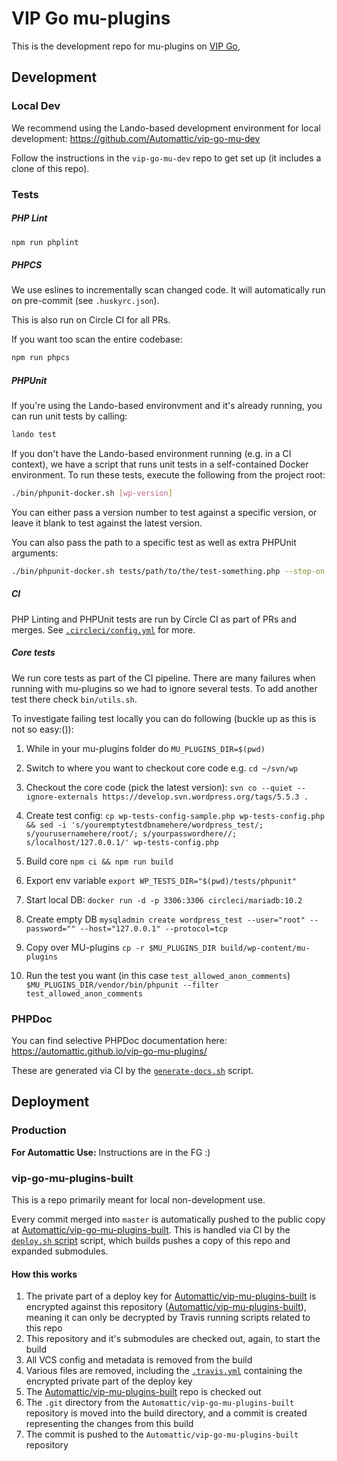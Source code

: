 # VIP Go mu-plugins

This is the development repo for mu-plugins on [VIP Go](https://wpvip.com/documentation/vip-go/),

## Development

### Local Dev

We recommend using the Lando-based development environment for local development: https://github.com/Automattic/vip-go-mu-dev

Follow the instructions in the `vip-go-mu-dev` repo to get set up (it includes a clone of this repo).

### Tests

##### PHP Lint

```bash
npm run phplint
```

##### PHPCS

We use eslines to incrementally scan changed code. It will automatically run on pre-commit (see `.huskyrc.json`).

This is also run on Circle CI for all PRs.

If you want too scan the entire codebase:

```bash
npm run phpcs
```

##### PHPUnit

If you're using the Lando-based environvment and it's already running, you can run unit tests by calling:

```bash
lando test
```

If you don't have the Lando-based environment running (e.g. in a CI context), we have a script that runs unit tests in a self-contained Docker environment.  To run these tests, execute the following from the project root:

```bash
./bin/phpunit-docker.sh [wp-version]
```

You can either pass a version number to test against a specific version, or leave it blank to test against the latest version.

You can also pass the path to a specific test as well as extra PHPUnit arguments:

```bash
./bin/phpunit-docker.sh tests/path/to/the/test-something.php --stop-on-failure [...args]
```

##### CI

PHP Linting and PHPUnit tests are run by Circle CI as part of PRs and merges. See [`.circleci/config.yml`](https://github.com/Automattic/vip-go-mu-plugins/blob/master/.circleci/config.yml) for more.

##### Core tests

We run core tests as part of the CI pipeline. There are many failures when running with mu-plugins so we had to ignore several tests. To add another test there check `bin/utils.sh`.

To investigate failing test locally you can do following (buckle up as this is not so easy:()):

1. While in your mu-plugins folder do `MU_PLUGINS_DIR=$(pwd)`

1. Switch to where you want to checkout core code e.g. `cd ~/svn/wp`

1. Checkout the core code (pick the latest version): `svn co --quiet --ignore-externals https://develop.svn.wordpress.org/tags/5.5.3 .`

1. Create test config: `cp wp-tests-config-sample.php wp-tests-config.php && sed -i 's/youremptytestdbnamehere/wordpress_test/; s/yourusernamehere/root/; s/yourpasswordhere//; s/localhost/127.0.0.1/' wp-tests-config.php`

1. Build core `npm ci && npm run build`

1. Export env variable `export WP_TESTS_DIR="$(pwd)/tests/phpunit"`

1. Start local DB: `docker run -d -p 3306:3306 circleci/mariadb:10.2`

1. Create empty DB `mysqladmin create wordpress_test --user="root" --password="" --host="127.0.0.1" --protocol=tcp`

1. Copy over MU-plugins `cp -r $MU_PLUGINS_DIR build/wp-content/mu-plugins`

1. Run the test you want (in this case `test_allowed_anon_comments`) `$MU_PLUGINS_DIR/vendor/bin/phpunit --filter test_allowed_anon_comments`

### PHPDoc

You can find selective PHPDoc documentation here: https://automattic.github.io/vip-go-mu-plugins/

These are generated via CI by the [`generate-docs.sh`]() script.

## Deployment

### Production

**For Automattic Use:** Instructions are in the FG :)

### vip-go-mu-plugins-built

This is a repo primarily meant for local non-development use.

Every commit merged into `master` is automatically pushed to the public copy at [Automattic/vip-go-mu-plugins-built](https://github.com/Automattic/vip-go-mu-plugins-built/). This is handled via CI by the [`deploy.sh` script](https://github.com/Automattic/vip-go-mu-plugins/blob/master/ci/deploy.sh) script, which builds pushes a copy of this repo and expanded submodules.

#### How this works

1. The private part of a deploy key for [Automattic/vip-mu-plugins-built](https://github.com/Automattic/vip-go-mu-plugins-built/) is encrypted against this repository ([Automattic/vip-mu-plugins-built](https://github.com/Automattic/vip-go-mu-plugins/)), meaning it can only be decrypted by Travis running scripts related to this repo
2. This repository and it's submodules are checked out, again, to start the build
3. All VCS config and metadata is removed from the build
4. Various files are removed, including the [`.travis.yml`](https://github.com/Automattic/vip-go-mu-plugins/blob/master/.travis.yml) containing the encrypted private part of the deploy key
5. The [Automattic/vip-mu-plugins-built](https://github.com/Automattic/vip-go-mu-plugins-built/) repo is checked out
6. The `.git` directory from the `Automattic/vip-go-mu-plugins-built` repository is moved into the build directory, and a commit is created representing the changes from this build
7. The commit is pushed to the `Automattic/vip-go-mu-plugins-built` repository
